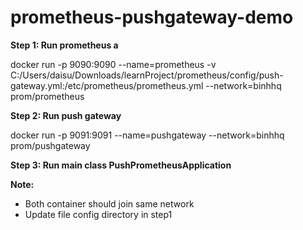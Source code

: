 # prometheus-pushgateway-demo
**Step 1: Run prometheus a**

docker run  -p 9090:9090 --name=prometheus -v C:/Users/daisu/Downloads/learnProject/prometheus/config/push-gateway.yml:/etc/prometheus/prometheus.yml --network=binhhq prom/prometheus
	
**Step 2: Run push gateway**

docker run -p 9091:9091 --name=pushgateway --network=binhhq prom/pushgateway

	
**Step 3: Run main class PushPrometheusApplication**
 

**Note:**
- Both container should join same network
- Update file config directory in step1
